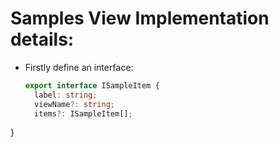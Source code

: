 # Samples View Implementation details:
- Firstly define an interface:
  ```ts
  export interface ISampleItem {
    label: string;
    viewName?: string;
    items?: ISampleItem[];
}
  ```




